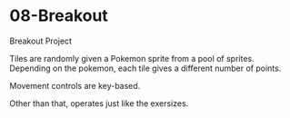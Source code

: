 # 08-Breakout
Breakout Project

Tiles are randomly given a Pokemon sprite from a pool of sprites. Depending on the pokemon, each tile gives a different number of points.

Movement controls are key-based.

Other than that, operates just like the exersizes. 